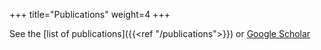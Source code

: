 +++
title="Publications"
weight=4
+++

See the [list of publications]({{<ref "/publications">}}) or [Google Scholar](https://scholar.google.com/citations?user=g1giJ6sAAAAJ&hl=fr)